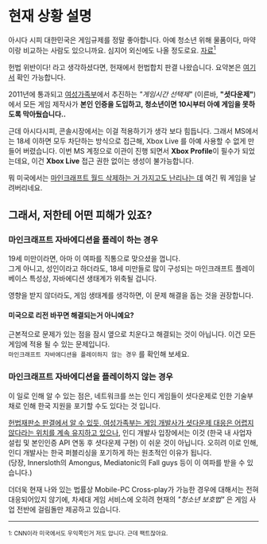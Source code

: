 # 현재 상황 설명

아시다 시피 대한민국은 게임규제를 정말 좋아합니다. 아예 청소년 위해 물품이다, 마약이랑 비교하는 사람도 있으니까요. 심지어 외신에도 나올 정도로요. [자료<sup>1</sup>](https://edition.cnn.com/2011/11/22/world/asia/south-korea-gaming/index.html)  

헌법 위반이다! 라고 생각하셨다면, 헌재에서 헌법합치 판결 나왔습니다. 요약본은 [여기서](../legal/2011한마659.ko.md) 확인 가능합니다.

2011년에 통과되고 [여성가족부](https://mogef.go.kr)에서 추진하는 *"게임시간 선택제"* (이른바, **"셧다운제"**)에서 모든 게임 제작사가 **본인 인증을 도입하고, 청소년이면 10시부터 아예 게임을 못하도록 막아뒀습니다..**  

근데 아시다시피, 콘솔시장에서는 이걸 적용하기가 생각 보다 힘듭니다. 그래서 MS에서는 18세 이하면 모두 차단하는 방식으로 접근해, Xbox Live 를 아예 사용할 수 없게 만들어 버렸습니다. 
이번 MS 계정으로 이관이 진행 되면서 **Xbox Profile**이 필수가 되었는데요, 이건 **Xbox Live** 접근 권한 없이는 생성이 불가능합니다.  

뭐 미국에서는 [마인크래프트 월드 삭제하는 거 가지고도 난리나는 데](https://www.reddit.com/r/AmItheAsshole/comments/gap4oq/aita_for_deleting_my_sons_minecraft_world/) 여긴 뭐 게임을 날려버리네요.  


## 그래서, 저한테 어떤 피해가 있죠?
### 마인크래프트 자바에디션을 플레이 하는 경우
19세 미만이라면, 아마 이 여파를 직통으로 맞으셨을 껍니다.  
그게 아니고, 성인이라고 하더라도, 18세 미만들로 많이 구성되는 마인크래프트 플레이베이스 특성상, 자바에디션 생태계가 위축될 겁니다.  
  
영향을 받지 않더라도, 게임 생태계를 생각하면, 이 문제 해결을 돕는 것을 권장합니다.  

#### 미국으로 리전 바꾸면 해결되는거 아니예요?
근본적으로 문제가 있는 점을 잠시 옆으로 치운다고 해결되는 것이 아닙니다. 이건 모든 게임에 적용 될 수 있는 문제입니다.  
`마인크래프트 자바에디션을 플레이하지 않는 경우` 를 확인해 보세요.  

### 마인크래프트 자바에디션을 플레이하지 않는 경우
이 일로 인해 알 수 있는 점은, 네트워크를 쓰는 인디 게임들이 셧다운제로 인한 기술부채로 인해 한국 지원을 포기할 수도 있다는 것 입니다.  

[헌법재판소 판결에서 알 수 있듯, 여성가족부는 게임 개발사가 셧다운제 대응은 어렵지 않다라는 위치를 계속 유지하고 있으나](../legal/2011한마659.ko.md#셧다운제-구현은-어렵지-않다), 인디 개발사 입장에서는 이것 (한국 내 사업자 설립 및 본인인증 API 연동 후 셧다운제 구현) 이 쉬운 것이 아닙니다. 오히려 이로 인해, 인디 개발사는 한국 퍼블리싱을 포기하게 하는 원초적인 이유가 됩니다.  
(당장, Innersloth의 Amongus, Mediatonic의 Fall guys 등이 이 여파를 받을 수 있습니다.)  
  
더더욱 현재 나와 있는 법률상 Mobile-PC Cross-play가 가능한 경우에 대해서는 전혀 대응되어있지 않기에, 차세대 게임 서비스에 오히려 현재의 *"청소년 보호법"* 은 게임 사업 전반에 걸림돌만 제공하고 있습니다.  
  
<hr>
<sup>1: CNN이라 미국에서도 우익쪽인거 저도 압니다. 근데 팩트잖아요.</sup>  
